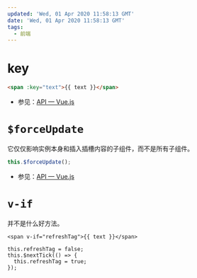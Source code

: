 ```yaml
---
updated: 'Wed, 01 Apr 2020 11:58:13 GMT'
date: 'Wed, 01 Apr 2020 11:58:13 GMT'
tags:
  - 前端
---
```


# key

```html
<span :key="text">{{ text }}</span>
```

-   参见：[API — Vue.js](https://cn.vuejs.org/v2/api/#key)

# `$forceUpdate`

它仅仅影响实例本身和插入插槽内容的子组件，而不是所有子组件。

```js
this.$forceUpdate();
```

-   参见：[API — Vue.js](https://cn.vuejs.org/v2/api/#vm-forceUpdate)

# `v-if`

并不是什么好方法。

```text
<span v-if="refreshTag">{{ text }}</span>

this.refreshTag = false;
this.$nextTick(() => {
  this.refreshTag = true;
});
```
